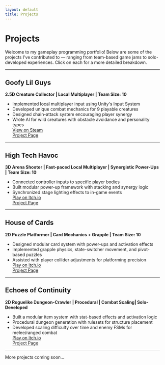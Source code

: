 ```yaml
---
layout: default
title: Projects
---
```


# Projects

Welcome to my gameplay programming portfolio! Below are some of the projects I've contributed to — ranging from team-based game jams to solo-developed experiences. Click on each for a more detailed breakdown.

---

## Goofy Lil Guys
**2.5D Creature Collector | Local Multiplayer | Team Size: 10**

- Implemented local multiplayer input using Unity's Input System
- Developed unique combat mechanics for 9 playable creatures
- Designed chain-attack system encouraging player synergy
- Wrote AI for wild creatures with obstacle avoidance and personality types  
[View on Steam](https://store.steampowered.com/app/3565690/Goofy_Lil_Guys/)  
[Project Page](./goofy-lil-guys.md)

---

## High Tech Havoc
**3D Arena Shooter | Fast-paced Local Multiplayer | Synergistic Power-Ups | Team Size: 10**

- Connected controller inputs to specific player bodies
- Built modular power-up framework with stacking and synergy logic
- Synchronized stage lighting effects to in-game events  
[Play on Itch.io](https://nthedev.itch.io/high-tech-havoc)  
[Project Page](./high-tech-havoc.md)

---

## House of Cards
**2D Puzzle Platformer | Card Mechanics + Grapple | Team Size: 10**

- Designed modular card system with power-ups and activation effects
- Implemented grapple physics, state-switcher movement, and pivot-based puzzles
- Assisted with player collider adjustments for platforming precision  
[Play on Itch.io](https://steveohbyte.itch.io/house-of-cards)  
[Project Page](./house_of_cards.md)

---

## Echoes of Continuity
**2D Roguelike Dungeon-Crawler | Procedural | Combat Scaling| Solo-Developed**

- Built a modular item system with stat-based effects and activation logic
- Procedural dungeon generation with rulesets for structure placement
- Developed scaling difficulty over time and enemy FSMs for melee/ranged combat  
[Play on Itch.io](https://romanxrt.itch.io/echoes-of-continuity)  
[Project Page](./roguelike.md)

---

More projects coming soon...



